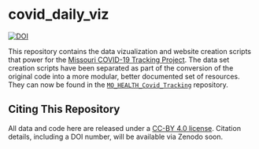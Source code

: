 # covid_daily_viz

[![DOI](https://zenodo.org/badge/249867864.svg)](https://zenodo.org/badge/latestdoi/249867864)

This repository contains the data vizualization and website creation scripts that power for the [Missouri COVID-19 Tracking Project](http://slu-opengis.github.io/covid_daily_viz/). The data set creation scripts have been separated as part of the conversion of the original code into a more modular, better documented set of resources. They can now be found in the [`MO_HEALTH_Covid_Tracking`](https://github.com/slu-openGIS/MO_HEALTH_Covid_Tracking) repository.

## Citing This Repository
All data and code here are released under a [CC-BY 4.0 license](LICENSE). Citation details, including a DOI number, will be available via Zenodo soon.